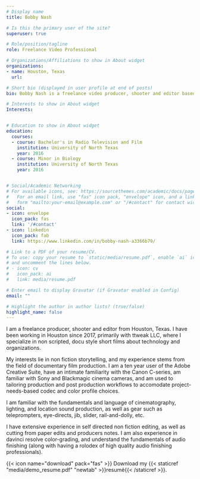 ```yaml
---
# Display name
title: Bobby Nash

# Is this the primary user of the site?
superuser: true

# Role/position/tagline
role: Freelance Video Professional

# Organizations/Affiliations to show in About widget
organizations:
- name: Houston, Texas
  url: 

# Short bio (displayed in user profile at end of posts)
bio: Bobby Nash is a freelance video producer, shooter and editor based out of Houston, Texas.

# Interests to show in About widget
Interests: 


# Education to show in About widget
education:
  courses:
  - course: Bachelor's in Radio Television and Film
    institution: University of North Texas
    year: 2016
  - course: Minor in Biology
    institution: University of North Texas
    year: 2016


# Social/Academic Networking
# For available icons, see: https://sourcethemes.com/academic/docs/page-builder/#icons
#   For an email link, use "fas" icon pack, "envelope" icon, and a link in the
#   form "mailto:your-email@example.com" or "/#contact" for contact widget.
social:
- icon: envelope
  icon_pack: fas
  link: '/#contact'
- icon: linkedin
  icon_pack: fab
  link: https://www.linkedin.com/in/bobby-nash-a3366b79/

# Link to a PDF of your resume/CV.
# To use: copy your resume to `static/media/resume.pdf`, enable `ai` icons in `params.toml`, 
# and uncomment the lines below.
# - icon: cv
#   icon_pack: ai
#   link: media/resume.pdf

# Enter email to display Gravatar (if Gravatar enabled in Config)
email: ""

# Highlight the author in author lists? (true/false)
highlight_name: false
---
```


I am a freelance producer, shooter and editor from Houston, Texas. I have been working in Houston since 2017, primarily with ttweak LLC, where I specialize in non scripted, docu style short films about technology and organizations. 

My interests lie in non fiction storytelling, and my experience stems from the field of documentary film production. I am a ten year user of the Adobe Creative Suite, have an intimate familiarity with the Canon C-series, am familiar with Sony and Blackmagic cinema cameras, and am used to tailoring production and post production workflows to accomodate project-needs-based codec and color profile choices. 

I am familiar with the fundamentals and language of cinematography, lighting, and location sound production, as well as gear such as teleprompters, eye-directs, jib, slider, rail-and-dolly, etc.

I have extensive experience in self directed non fiction editing, as well as cutting from paper edits and producers notes. I am also experience in davinci resolve color-grading, and understand the fundamentals of audio finishing (along with having a rolodex of high quality audio finishing professionals). 


{{< icon name="download" pack="fas" >}} Download my {{< staticref "media/demo_resume.pdf" "newtab" >}}resumé{{< /staticref >}}.
